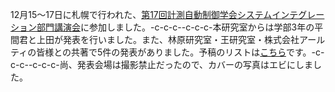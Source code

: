 12月15〜17日に札幌で行われた、<a href="http://www.si-sice.org/si2016/">第17回計測自動制御学会システムインテグレーション部門講演会</a>に参加しました。-c-c-c--c-c-c-本研究室からは学部3年の平間君と上田が発表を行いました。また、林原研究室・王研究室・株式会社アールティの皆様との共著で5件の発表がありました。予稿のリストは<a href="https://lab.ueda.asia/?page_id=324#si2016">こちら</a>です。-c-c-c--c-c-c-尚、発表会場は撮影禁止だったので、カバーの写真はエビにしました。
